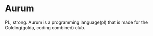 # Aurum
PL, strong. 
Aurum is a programming language(pl) that is made for the Golding(golda, coding combined) club.
